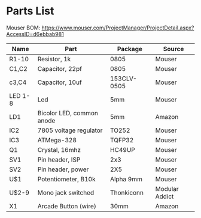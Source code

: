 # Parts List

Mouser BOM: https://www.mouser.com/ProjectManager/ProjectDetail.aspx?AccessID=d6ebbab981

| Name | Part | Package | Source |
| --- | --- | --- | --- |
| R1-10 | Resistor, 1k | 0805 | Mouser |
| C1,C2 | Capacitor, 22pf | 0805 | Mouser |
| c3,C4 | Capacitor, 10uf | 153CLV-0505 | Mouser |
| LED 1-8 | Led | 5mm | Mouser |
| LD1 | Bicolor LED, common anode | 5mm | Amazon |
| IC2 | 7805 voltage regulator | TO252 | Mouser |
| IC3 | ATMega-328 | TQFP32 | Mouser |
| Q1 | Crystal, 16mhz | HC49UP | Mouser |
| SV1 | Pin header, ISP | 2x3 | Mouser |
| SV2 | Pin header, power | 2X5 | Mouser |
| U$1 | Potentiometer, B10k | Alpha 9mm | Mouser |
| U$2-9 | Mono jack switched | Thonkiconn | Modular Addict |
| X1 | Arcade Button (wire) | 30mm | Amazon |
